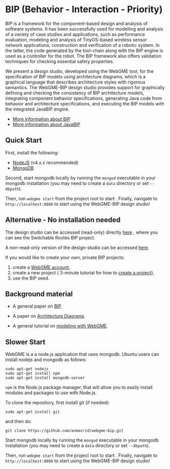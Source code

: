 # BIP (Behavior - Interaction - Priority)

BIP is a framework for the component-based design and analysis of software systems. It has been successfully used for modelling and analysis of a variety of case studies and applications, such as performance evaluation, modeling and analysis of TinyOS-based wireless sensor network applications, construction and verification of a robotic system. In the latter, the code generated by the tool-chain along with the BIP engine is used as a controller for the robot. The BIP framework also offers validation techniques for checking essential safety properties.

We present a design studio, developed using the WebGME tool, for the specification of BIP models using architecture diagrams, which is a graphical language that describes architecture styles with rigorous semantics. The WebGME-BIP design studio provides support for graphically defining and checking the consistency of BIP architecture models, integrating component behavior specifications, generating Java code from behavior and architecture specifications, and executing the BIP models with the integrated JavaBIP engine. 

* [More information about BIP](http://www-verimag.imag.fr/Rigorous-Design-of-Component-Based.html)
* [More information about JavaBIP](http://onlinelibrary.wiley.com/doi/10.1002/spe.2495/abstract)


## Quick Start
First, install the following:
- [NodeJS](https://nodejs.org/en/) (v4.x.x recommended)
- [MongoDB](https://www.mongodb.com/)

Second, start mongodb locally by running the `mongod` executable in your mongodb installation (you may need to create a `data` directory or set `--dbpath`).

Then, run `webgme start` from the project root to start . Finally, navigate to `http://localhost:8888` to start using the WebGME-BIP design studio!

## Alternative - No installation needed
The design studio can be accessed (read-only) directly [here](https://editor.webgme.org/?project=anastasia%2BBIP&node=%2Ff%2Ft)
, where you can see the Switchable Routes BIP project.

A non-read-only version of the design-studio can be accessed [here](https://editor.webgme.org/?project=demo%2BBIP_test&branch=master&node=%2Ff%2Ft&visualizer=BIPEditor&tab=0&layout=DefaultLayout).

If you would like to create your own, private BIP projects:
1. create a [WebGME account](WebGMEhttp://webgme.org/),
2. create a new project ( 3-minute tutorial for how to [create a project](http://www.youtube.com/watch?v=xR0rmcVFcgY&feature=youtu.be)),
3. use the BIP seed.

## Background material
* A general paper on [BIP](https://infoscience.epfl.ch/record/170496/files/ieee-software.pdf).

* A paper on [Architecture Diagrams](https://arxiv.org/pdf/1608.03324.pdf).

* A general tutorial on [modeling with WebGME](http://www.youtube.com/watch?v=YKi_256Vy_0&list=PLhvSjgKmeyjhp4_hnf-xPdCgES56dnMJb&index=3).

## Slower Start
WebGME is a a node.js application that uses mongodb. Ubuntu users can install nodejs and mongodb as follows:

```
sudo apt-get nodejs
sudo apt-get install npm
sudo apt-get install mongodb-server
```

`npm` is the Node.js package manager, that will allow you to easily install modules and packages to use with Node.js.

To clone the repository, first install git (if needed):

```
sudo apt-get install git
```

and then do:

```
git clone https://github.com/anmavrid/webgme-bip.git
```

Start mongodb locally by running the `mongod` executable in your mongodb installation (you may need to create a `data` directory or set `--dbpath`).

Then, run `webgme start` from the project root to start . Finally, navigate to `http://localhost:8888` to start using the WebGME-BIP design studio!
